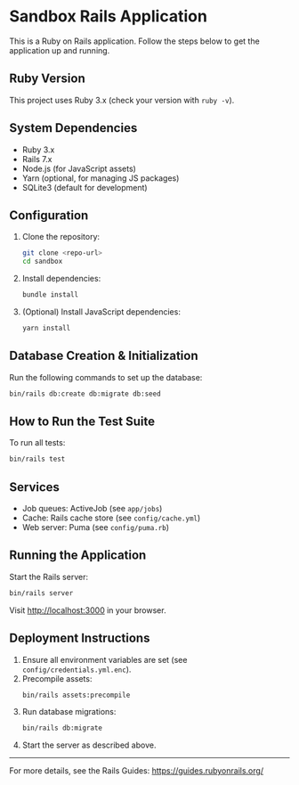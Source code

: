 # Sandbox Rails Application

This is a Ruby on Rails application. Follow the steps below to get the application up and running.

## Ruby Version

This project uses Ruby 3.x (check your version with `ruby -v`).

## System Dependencies

- Ruby 3.x
- Rails 7.x
- Node.js (for JavaScript assets)
- Yarn (optional, for managing JS packages)
- SQLite3 (default for development)

## Configuration

1. Clone the repository:
   ```bash
   git clone <repo-url>
   cd sandbox
   ```
2. Install dependencies:
   ```bash
   bundle install
   ```
3. (Optional) Install JavaScript dependencies:
   ```bash
   yarn install
   ```

## Database Creation & Initialization

Run the following commands to set up the database:

```bash
bin/rails db:create db:migrate db:seed
```

## How to Run the Test Suite

To run all tests:

```bash
bin/rails test
```

## Services

- Job queues: ActiveJob (see `app/jobs`)
- Cache: Rails cache store (see `config/cache.yml`)
- Web server: Puma (see `config/puma.rb`)

## Running the Application

Start the Rails server:

```bash
bin/rails server
```

Visit [http://localhost:3000](http://localhost:3000) in your browser.

## Deployment Instructions

1. Ensure all environment variables are set (see `config/credentials.yml.enc`).
2. Precompile assets:
   ```bash
   bin/rails assets:precompile
   ```
3. Run database migrations:
   ```bash
   bin/rails db:migrate
   ```
4. Start the server as described above.

---

For more details, see the Rails Guides: https://guides.rubyonrails.org/
